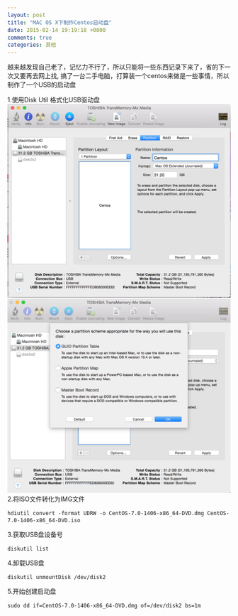 ```yaml
---
layout: post
title: "MAC OS X下制作Centos启动盘"
date: 2015-02-14 19:19:18 +0800
comments: true
categories: 其他
---
```

越来越发现自己老了，记忆力不行了，所以只能将一些东西记录下来了，省的下一次又要再去网上找,
搞了一台二手电脑，打算装一个centos来做是一些事情，所以制作了一个USB的启动盘
<!-- more -->

1.使用Disk Util 格式化USB驱动盘
![](/blogFiles/images/2015/02/14/step1.png)
![](/blogFiles/images/2015/02/14/step2.png)
2.将ISO文件转化为IMG文件
    
    hdiutil convert -format UDRW -o CentOS-7.0-1406-x86_64-DVD.dmg CentOS-7.0-1406-x86_64-DVD.iso

3.获取USB盘设备号

    diskutil list

4.卸载USB盘  

    diskutil unmountDisk /dev/disk2

5.开始创建启动盘

    sudo dd if=CentOS-7.0-1406-x86_64-DVD.dmg of=/dev/disk2 bs=1m
